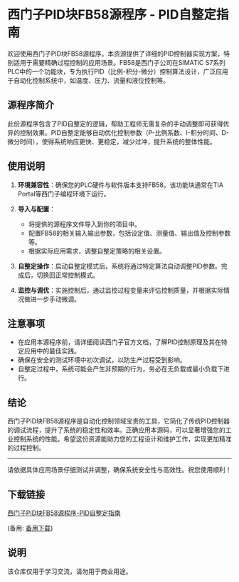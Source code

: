 # 西门子PID块FB58源程序 - PID自整定指南

欢迎使用西门子PID块FB58源程序。本资源提供了详细的PID控制器实现方案，特别适用于需要精确过程控制的应用场景。FB58是西门子公司在SIMATIC S7系列PLC中的一个功能块，专为执行PID（比例-积分-微分）控制算法设计，广泛应用于自动化控制系统中，如温度、压力、流量和液位控制等。

## 源程序简介

此份源程序包含了PID自整定的逻辑，帮助工程师无需复杂的手动调整即可获得优异的控制效果。PID自整定能够自动优化控制参数（P-比例系数、I-积分时间、D-微分时间），使得系统响应更快、更稳定，减少过冲，提升系统的整体性能。

## 使用说明

1. **环境兼容性**：确保您的PLC硬件与软件版本支持FB58。该功能块通常在TIA Portal等西门子编程环境下运行。
   
2. **导入与配置**：
   - 将提供的源程序文件导入到你的项目中。
   - 配置FB58的相关输入输出参数，包括设定值、测量值、输出值及控制参数等。
   - 根据实际应用需求，调整自整定策略的相关设置。

3. **自整定操作**：启动自整定模式后，系统将通过特定算法自动调整PID参数。完成后，切换回正常控制模式。

4. **监控与调优**：实施控制后，通过监控过程变量来评估控制质量，并根据实际情况做进一步手动微调。

## 注意事项

- 在应用本源程序前，请详细阅读西门子官方文档，了解PID控制原理及其在特定应用中的最佳实践。
- 确保在安全的测试环境中初次调试，以防生产过程受到影响。
- 自整定过程中，系统可能会产生非预期的行为，务必在无负载或最小负载下进行。

## 结论

西门子PID块FB58源程序是自动化控制领域宝贵的工具，它简化了传统PID控制器的调试流程，提升了系统的稳定性和效率。正确应用本源码，可以显著增强您的工业控制系统的性能。希望这份资源能助力您的工程设计和维护工作，实现更加精准的过程控制。

---

请依据具体应用场景仔细测试并调整，确保系统安全性与高效性。祝您使用顺利！

## 下载链接
[西门子PID块FB58源程序-PID自整定指南]() 

(备用: [备用下载](https://pan.baidu.com/s/1qnA05CJukNvkyJSa4xs1oA?pwd=1234))

## 说明

该仓库仅用于学习交流，请勿用于商业用途。
